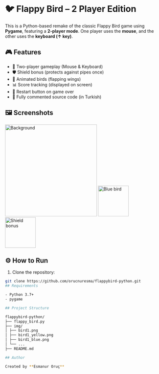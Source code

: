 # 🐦 Flappy Bird – 2 Player Edition

This is a Python-based remake of the classic Flappy Bird game using **Pygame**, featuring a **2-player mode**. One player uses the **mouse**, and the other uses the **keyboard (↑ key)**.

## 🎮 Features

- 👥 Two-player gameplay (Mouse & Keyboard)
- 🛡️ Shield bonus (protects against pipes once)
- 🐤 Animated birds (flapping wings)
- 📊 Score tracking (displayed on screen)
- 🔁 Restart button on game over
- 📝 Fully commented source code (in Turkish)

## 🖼️ Screenshots

<img src="img/bg.png" alt="Background" width="300"/>
<img src="img/bird1.png" alt="Blue bird" width="100"/>
<img src="img/shield.png" alt="Shield bonus" width="100"/>

## ⚙️ How to Run

1. Clone the repository:
```bash
git clone https://github.com/orucnuresma/flappybird-python.git
## Requirements

- Python 3.7+
- pygame

## Project Structure

flappybird-python/
├── flappy_bird.py
├── img/
│ ├── bird1.png
│ ├── bird1_yellow.png
│ ├── bird1_blue.png
│ └── ...
├── README.md

## Author

Created by **Esmanur Oruç**

